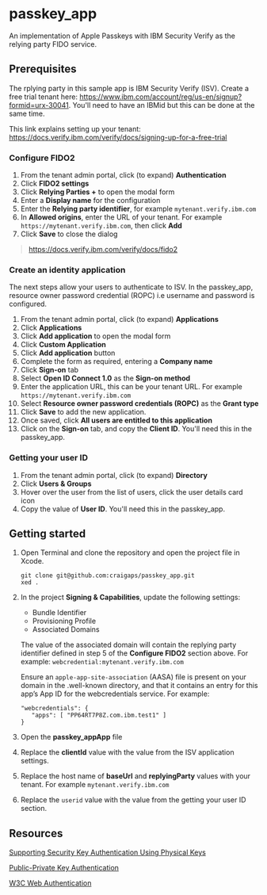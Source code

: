 # passkey_app
An implementation of Apple Passkeys with IBM Security Verify as the relying party FIDO service.


## Prerequisites
The rplying party in this sample app is IBM Security Verify (ISV).  Create a free trial tenant here:
https://www.ibm.com/account/reg/us-en/signup?formid=urx-30041.  You'll need to have an IBMid but this can be done at the same time.

This link explains setting up your tenant:
https://docs.verify.ibm.com/verify/docs/signing-up-for-a-free-trial

### Configure FIDO2
1. From the tenant admin portal, click (to expand) **Authentication**
2. Click **FIDO2 settings**
3. Click **Relying Parties +** to open the modal form
4. Enter a **Display name** for the configuration
5. Enter the **Relying party identifier**, for example `mytenant.verify.ibm.com`
6. In **Allowed origins**, enter the URL of your tenant.  For example `https://mytenant.verify.ibm.com`, then click **Add**
7. Click **Save** to close the dialog

> https://docs.verify.ibm.com/verify/docs/fido2

### Create an identity application
The next steps allow your users to authenticate to ISV.  In the passkey_app, resource owner password credential (ROPC) i.e username and password is configured.
1. From the tenant admin portal, click (to expand) **Applications**
2. Click **Applications**
3. Click **Add application** to open the modal form
4. Click **Custom Application**
5. Click **Add application** button
6. Complete the form as required, entering a **Company name**
7. Click **Sign-on** tab
8. Select **Open ID Connect 1.0** as the **Sign-on method**
9. Enter the application URL, this can be your tenant URL. For example `https://mytenant.verify.ibm.com`
10. Select **Resource owner password credentials (ROPC)** as the **Grant type**
11. Click **Save** to add the new application.
12. Once saved, click **All users are entitled to this application**
13. Click on the **Sign-on** tab, and copy the **Client ID**.  You'll need this in the passkey_app.

### Getting your user ID
1. From the tenant admin portal, click (to expand) **Directory**
2. Click **Users & Groups**
3. Hover over the user from the list of users, click the user details card icon
4. Copy the value of **User ID**. You'll need this in the passkey_app.


## Getting started
1. Open Terminal and clone the repository and open the project file in Xcode.
   ```
   git clone git@github.com:craigaps/passkey_app.git
   xed .
   ```

2. In the project **Signing & Capabilities**, update the following settings:
   - Bundle Identifier
   - Provisioning Profile
   - Associated Domains
   
   
   The value of the associated domain will contain the replying party identifier defined in step 5 of the **Configure FIDO2** section above.  For example: `webcredential:mytenant.verify.ibm.com`
   
   Ensure an `apple-app-site-association` (AASA) file is present on your domain in the .well-known directory, and that it contains an entry for this app’s App ID for the webcredentials service.  For example:
     ```
     "webcredentials": {
        "apps": [ "PP64RT7P8Z.com.ibm.test1" ]
    }
    ```
3. Open the **passkey_appApp** file
4. Replace the **clientId** value with the value from the ISV application settings.
5. Replace the host name of **baseUrl** and **replyingParty** values with your tenant.  For example `mytenant.verify.ibm.com`
6. Replace the `userid` value with the value from the getting your user ID section.

## Resources
[Supporting Security Key Authentication Using Physical Keys](https://developer.apple.com/documentation/authenticationservices/public-private_key_authentication/supporting_security_key_authentication_using_physical_keys)

[Public-Private Key Authentication](
https://developer.apple.com/documentation/authenticationservices/public-private_key_authentication)

[W3C Web Authentication](https://www.w3.org/TR/webauthn-2/)